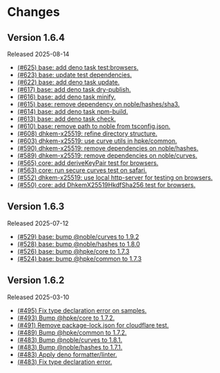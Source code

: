 # Changes

## Version 1.6.4

Released 2025-08-14

- [(#625) base: add deno task test:browsers.](https://github.com/dajiaji/hpke-js/pull/625)
- [(#623) base: update test dependencies.](https://github.com/dajiaji/hpke-js/pull/623)
- [(#622) base: add deno task update.](https://github.com/dajiaji/hpke-js/pull/622)
- [(#617) base: add deno task dry-publish.](https://github.com/dajiaji/hpke-js/pull/617)
- [(#616) base: add deno task minify.](https://github.com/dajiaji/hpke-js/pull/616)
- [(#615) base: remove dependency on noble/hashes/sha3.](https://github.com/dajiaji/hpke-js/pull/615)
- [(#614) base: add deno task npm-build.](https://github.com/dajiaji/hpke-js/pull/614)
- [(#613) base: add deno task check.](https://github.com/dajiaji/hpke-js/pull/613)
- [(#610) base: remove path to noble from tsconfig.json.](https://github.com/dajiaji/hpke-js/pull/610)
- [(#608) dhkem-x25519: refine directory structure.](https://github.com/dajiaji/hpke-js/pull/608)
- [(#603) dhkem-x25519: use curve utils in hpke/common.](https://github.com/dajiaji/hpke-js/pull/603)
- [(#590) dhkem-x25519: remove dependencies on noble/hashes.](https://github.com/dajiaji/hpke-js/pull/590)
- [(#589) dhkem-x25519: remove dependencies on noble/curves.](https://github.com/dajiaji/hpke-js/pull/589)
- [(#565) core: add deriveKeyPair test for browsers.](https://github.com/dajiaji/hpke-js/pull/565)
- [(#563) core: run secure curves test on safari.](https://github.com/dajiaji/hpke-js/pull/563)
- [(#552) dhkem-x25519: use local http-server for testing on browsers.](https://github.com/dajiaji/hpke-js/pull/552)
- [(#550) core: add DhkemX25519HkdfSha256 test for browsers.](https://github.com/dajiaji/hpke-js/pull/550)

## Version 1.6.3

Released 2025-07-12

- [(#529) base: bump @noble/curves to 1.9.2](https://github.com/dajiaji/hpke-js/pull/529)
- [(#528) base: bump @noble/hashes to 1.8.0](https://github.com/dajiaji/hpke-js/pull/528)
- [(#526) base: bump @hpke/core to 1.7.3](https://github.com/dajiaji/hpke-js/pull/526)
- [(#524) base: bump @hpke/common to 1.7.3](https://github.com/dajiaji/hpke-js/pull/524)

## Version 1.6.2

Released 2025-03-10

- [(#495) Fix type declaration error on samples.](https://github.com/dajiaji/hpke-js/pull/495)
- [(#493) Bump @hpke/core to 1.7.2.](https://github.com/dajiaji/hpke-js/pull/493)
- [(#491) Remove package-lock.json for cloudflare test.](https://github.com/dajiaji/hpke-js/pull/491)
- [(#489) Bump @hpke/common to 1.7.2.](https://github.com/dajiaji/hpke-js/pull/489)
- [(#483) Bump @noble/curves to 1.8.1.](https://github.com/dajiaji/hpke-js/pull/483)
- [(#483) Bump @noble/hashes to 1.7.1.](https://github.com/dajiaji/hpke-js/pull/483)
- [(#483) Apply deno formatter/linter.](https://github.com/dajiaji/hpke-js/pull/483)
- [(#483) Fix type declaration error.](https://github.com/dajiaji/hpke-js/pull/483)
